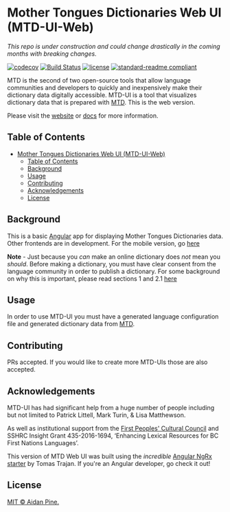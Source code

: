 # Mother Tongues Dictionaries Web UI (MTD-UI-Web)

_This repo is under construction and could change drastically in the coming months with breaking changes._

[![codecov](https://codecov.io/gh/MotherTongues/mothertongues-UI-Web/branch/master/graph/badge.svg)](https://codecov.io/gh/MotherTongues/mothertongues-UI-Web)
[![Build Status](https://travis-ci.org/MotherTongues/mothertongues-UI-Web.svg?branch=master)](https://travis-ci.org/MotherTongues/mothertongues-UI-Web)
[![license](https://img.shields.io/github/license/MotherTongues/mothertongues-UI-Web.svg)](LICENSE)
[![standard-readme compliant](https://img.shields.io/badge/readme%20style-standard-brightgreen.svg?style=flat-square)](https://github.com/RichardLitt/standard-readme)

MTD is the second of two open-source tools that allow language communities and developers to quickly and inexpensively make their dictionary data digitally accessible. MTD-UI is a tool that visualizes dictionary data that is prepared with [MTD](https://github.com/roedoejet/mothertongues). This is the web version.

Please visit the [website](https://www.mothertongues.org) or [docs](https://mother-tongues-dictionaries.readthedocs.io/en/latest/) for more information.

## Table of Contents

- [Mother Tongues Dictionaries Web UI (MTD-UI-Web)](#mother-tongues-dictionaries-web-ui-mtd-ui-web)
  - [Table of Contents](#table-of-contents)
  - [Background](#background)
  - [Usage](#usage)
  - [Contributing](#contributing)
  - [Acknowledgements](#acknowledgements)
  - [License](#license)

## Background

This is a basic [Angular](https://angular.io/) app for displaying Mother Tongues Dictionaries data. Other frontends are in development. For the mobile version, go [here](https://github.com/roedoejet/mothertongues-UI)

**Note** - Just because you _can_ make an online dictionary does _not_ mean you _should_. Before making a dictionary, you must have clear consent from the language community in order to publish a dictionary. For some background on why this is important, please read sections 1 and 2.1 [here](http://oxfordre.com/linguistics/view/10.1093/acrefore/9780199384655.001.0001/acrefore-9780199384655-e-8)

## Usage

In order to use MTD-UI you must have a generated language configuration file and generated dictionary data from [MTD](https://github.com/roedoejet/mothertongues).

## Contributing

PRs accepted. If you would like to create more MTD-UIs those are also accepted.

## Acknowledgements

MTD-UI has had significant help from a huge number of people including but not limited to Patrick Littell, Mark Turin, & Lisa Matthewson.

As well as institutional support from the [First Peoples' Cultural Council](http://www.fpcc.ca/) and SSHRC Insight Grant 435-2016-1694, ‘Enhancing Lexical Resources for BC First Nations Languages’.

This version of MTD Web UI was built using the _incredible_ [Angular NgRx starter](https://github.com/tomastrajan/angular-ngrx-material-starter) by Tomas Trajan. If you're an Angular developer, go check it out!

## License

[MIT © Aidan Pine.](LICENSE)
